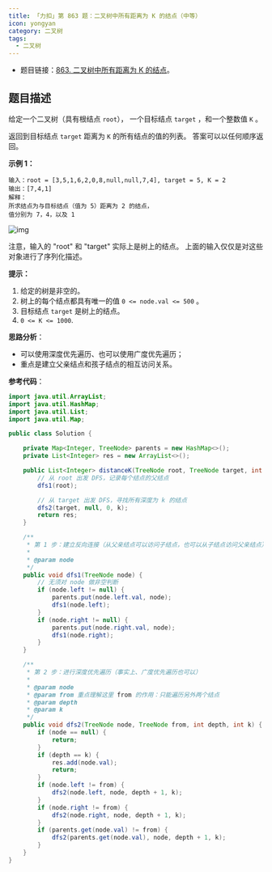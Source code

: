 ```yaml
---
title: 「力扣」第 863 题：二叉树中所有距离为 K 的结点（中等）
icon: yongyan
category: 二叉树
tags:
  - 二叉树
---
```



+ 题目链接：[863. 二叉树中所有距离为 K 的结点](https://leetcode-cn.com/problems/all-nodes-distance-k-in-binary-tree/)。


## 题目描述

给定一个二叉树（具有根结点 `root`）， 一个目标结点 `target` ，和一个整数值 `K` 。

返回到目标结点 `target` 距离为 `K` 的所有结点的值的列表。 答案可以以任何顺序返回。

**示例 1：**

```
输入：root = [3,5,1,6,2,0,8,null,null,7,4], target = 5, K = 2
输出：[7,4,1]
解释：
所求结点为与目标结点（值为 5）距离为 2 的结点，
值分别为 7，4，以及 1
```

![img](https://tva1.sinaimg.cn/large/008i3skNgy1gu2g2hs6a1j60ix0g8mxs02.jpg)

注意，输入的 "root" 和 "target" 实际上是树上的结点。
上面的输入仅仅是对这些对象进行了序列化描述。

**提示：**

1. 给定的树是非空的。
2. 树上的每个结点都具有唯一的值 `0 <= node.val <= 500` 。
3. 目标结点 `target` 是树上的结点。
4. `0 <= K <= 1000`.

**思路分析**：

+ 可以使用深度优先遍历、也可以使用广度优先遍历；
+ 重点是建立父亲结点和孩子结点的相互访问关系。

**参考代码**：

```java
import java.util.ArrayList;
import java.util.HashMap;
import java.util.List;
import java.util.Map;

public class Solution {

    private Map<Integer, TreeNode> parents = new HashMap<>();
    private List<Integer> res = new ArrayList<>();

    public List<Integer> distanceK(TreeNode root, TreeNode target, int k) {
        // 从 root 出发 DFS，记录每个结点的父结点
        dfs1(root);

        // 从 target 出发 DFS，寻找所有深度为 k 的结点
        dfs2(target, null, 0, k);
        return res;
    }

    /**
     * 第 1 步：建立反向连接（从父亲结点可以访问子结点，也可以从子结点访问父亲结点）
     *
     * @param node
     */
    public void dfs1(TreeNode node) {
        // 无须对 node 做非空判断
        if (node.left != null) {
            parents.put(node.left.val, node);
            dfs1(node.left);
        }
        if (node.right != null) {
            parents.put(node.right.val, node);
            dfs1(node.right);
        }
    }

    /**
     * 第 2 步：进行深度优先遍历（事实上、广度优先遍历也可以）
     *
     * @param node
     * @param from 重点理解这里 from 的作用：只能遍历另外两个结点
     * @param depth
     * @param k
     */
    public void dfs2(TreeNode node, TreeNode from, int depth, int k) {
        if (node == null) {
            return;
        }
        if (depth == k) {
            res.add(node.val);
            return;
        }
        if (node.left != from) {
            dfs2(node.left, node, depth + 1, k);
        }
        if (node.right != from) {
            dfs2(node.right, node, depth + 1, k);
        }
        if (parents.get(node.val) != from) {
            dfs2(parents.get(node.val), node, depth + 1, k);
        }
    }
}
```


